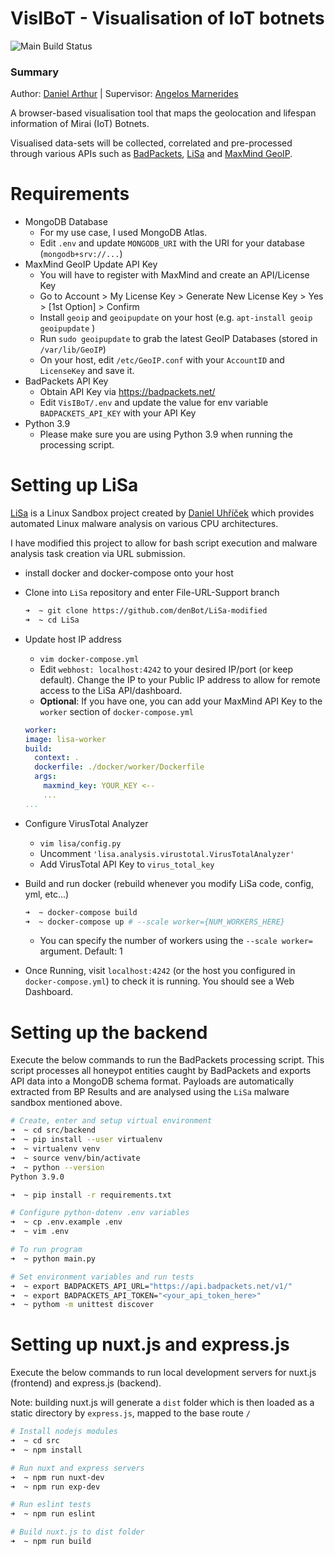 # VisIBoT - Visualisation of IoT botnets
![Main Build Status](https://travis-ci.com/denBot/VisIBoT.svg?token=pMfMcyEQzGJGFRQDBST5&branch=main)

### Summary
Author: [Daniel Arthur](mailto:2086380a@student.gla.ac.uk) | Supervisor: [Angelos Marnerides](mailto:angelos.marnerides@glasgow.ac.uk)

A browser-based visualisation tool that maps the geolocation and lifespan information of Mirai (IoT) Botnets.

Visualised data-sets will be collected, correlated and pre-processed through various APIs such as [BadPackets](https://docs.badpackets.net/), [LiSa](https://github.com/danieluhricek/LiSa) and [MaxMind GeoIP](https://www.maxmind.com/en/home).

# Requirements
- MongoDB Database
    - For my use case, I used MongoDB Atlas.
    - Edit `.env` and update `MONGODB_URI` with the URI for your database (`mongodb+srv://...`)
- MaxMind GeoIP Update API Key
    - You will have to register with MaxMind and create an API/License Key 
    - Go to Account > My License Key > Generate New License Key > Yes > [1st Option] > Confirm
    - Install `geoip` and `geoipupdate` on your host (e.g. `apt-install geoip geoipupdate` )
    - Run `sudo geoipupdate` to grab the latest GeoIP Databases (stored in `/var/lib/GeoIP`)
    - On your host, edit `/etc/GeoIP.conf` with your `AccountID` and `LicenseKey` and save it.
- BadPackets API Key
    - Obtain API Key via https://badpackets.net/
    - Edit `VisIBoT/.env` and update the value for env variable `BADPACKETS_API_KEY` with your API Key
- Python 3.9
    - Please make sure you are using Python 3.9 when running the processing script.

# Setting up LiSa
[LiSa](https://github.com/danieluhricek/LiSa) is a Linux Sandbox project created by [Daniel Uhříček](https://github.com/danieluhricek) which provides automated Linux malware analysis on various CPU architectures.

I have modified this project to allow for bash script execution and malware analysis task creation via URL submission.

- install docker and docker-compose onto your host
- Clone into `LiSa` repository and enter File-URL-Support branch
    ```bash
    ➜  ~ git clone https://github.com/denBot/LiSa-modified
    ➜  ~ cd LiSa
    ```

- Update host IP address
    - `vim docker-compose.yml`
    - Edit `webhost: localhost:4242` to your desired IP/port (or keep default). Change the IP to your Public IP address to allow for remote access to the LiSa API/dashboard.
    - **Optional**: If you have one, you can add your MaxMind API Key to the `worker` section of `docker-compose.yml`
    ```yml
    worker:
    image: lisa-worker
    build:
      context: .
      dockerfile: ./docker/worker/Dockerfile
      args:
        maxmind_key: YOUR_KEY <--
        ...
    ...
    ```
- Configure VirusTotal Analyzer
    - `vim lisa/config.py`
    - Uncomment `'lisa.analysis.virustotal.VirusTotalAnalyzer'`
    - Add VirusTotal API Key to `virus_total_key`

- Build and run docker (rebuild whenever you modify LiSa code, config, yml, etc...)
    ```bash
    ➜  ~ docker-compose build
    ➜  ~ docker-compose up # --scale worker={NUM_WORKERS_HERE}
    ```
    - You can specify the number of workers using the `--scale worker=` argument. Default: 1
- Once Running, visit `localhost:4242` (or the host you configured in `docker-compose.yml`) to check it is running. You should see a Web Dashboard.

# Setting up the backend
Execute the below commands to run the BadPackets processing script. This script processes all honeypot entities caught by BadPackets and exports API data into a MongoDB schema format. Payloads are automatically extracted from BP Results and are analysed using the `LiSa` malware sandbox mentioned above.

```bash
# Create, enter and setup virtual environment
➜  ~ cd src/backend
➜  ~ pip install --user virtualenv
➜  ~ virtualenv venv
➜  ~ source venv/bin/activate
➜  ~ python --version
Python 3.9.0

➜  ~ pip install -r requirements.txt

# Configure python-dotenv .env variables
➜  ~ cp .env.example .env
➜  ~ vim .env

# To run program
➜  ~ python main.py

# Set environment variables and run tests
➜  ~ export BADPACKETS_API_URL="https://api.badpackets.net/v1/"
➜  ~ export BADPACKETS_API_TOKEN="<your_api_token_here>"
➜  ~ pythom -m unittest discover
```

# Setting up nuxt.js and express.js
Execute the below commands to run local development servers for nuxt.js (frontend) and express.js (backend).

Note: building nuxt.js will generate a `dist` folder which is then loaded as a static directory by `express.js`, mapped to the base route `/`
```bash
# Install nodejs modules
➜  ~ cd src
➜  ~ npm install

# Run nuxt and express servers
➜  ~ npm run nuxt-dev
➜  ~ npm run exp-dev

# Run eslint tests
➜  ~ npm run eslint

# Build nuxt.js to dist folder
➜  ~ npm run build
```